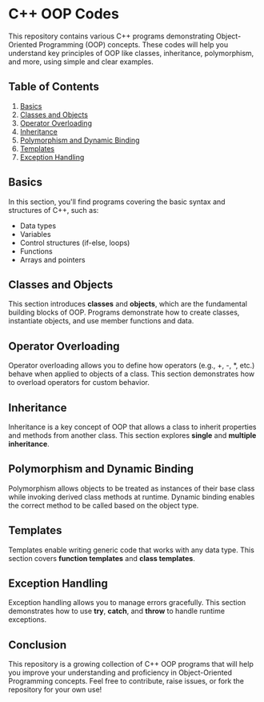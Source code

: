 # C++ OOP Codes

This repository contains various C++ programs demonstrating Object-Oriented Programming (OOP) concepts. These codes will help you understand key principles of OOP like classes, inheritance, polymorphism, and more, using simple and clear examples.

## Table of Contents

1. [Basics](#basics)
2. [Classes and Objects](#classes-and-objects)
3. [Operator Overloading](#operator-overloading)
4. [Inheritance](#inheritance)
5. [Polymorphism and Dynamic Binding](#polymorphism-and-dynamic-binding)
6. [Templates](#templates)
7. [Exception Handling](#exception-handling)

## Basics

In this section, you'll find programs covering the basic syntax and structures of C++, such as:
- Data types
- Variables
- Control structures (if-else, loops)
- Functions
- Arrays and pointers

## Classes and Objects

This section introduces **classes** and **objects**, which are the fundamental building blocks of OOP. Programs demonstrate how to create classes, instantiate objects, and use member functions and data.

## Operator Overloading

Operator overloading allows you to define how operators (e.g., +, -, *, etc.) behave when applied to objects of a class. This section demonstrates how to overload operators for custom behavior.

## Inheritance

Inheritance is a key concept of OOP that allows a class to inherit properties and methods from another class. This section explores **single** and **multiple inheritance**.

## Polymorphism and Dynamic Binding

Polymorphism allows objects to be treated as instances of their base class while invoking derived class methods at runtime. Dynamic binding enables the correct method to be called based on the object type.

## Templates

Templates enable writing generic code that works with any data type. This section covers **function templates** and **class templates**.

## Exception Handling

Exception handling allows you to manage errors gracefully. This section demonstrates how to use **try**, **catch**, and **throw** to handle runtime exceptions.

## Conclusion

This repository is a growing collection of C++ OOP programs that will help you improve your understanding and proficiency in Object-Oriented Programming concepts. Feel free to contribute, raise issues, or fork the repository for your own use!
